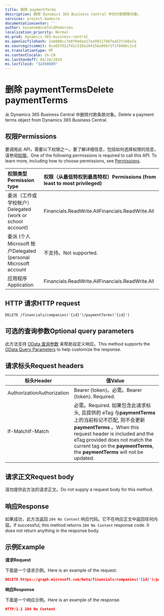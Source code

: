 ```yaml
---
title: 删除 paymentTerms
description: 删除 Dynamics 365 Business Central 中的付款期限对象。
services: project-madeira
documentationcenter: ''
author: SusanneWindfeldPedersen
localization_priority: Normal
ms.prod: dynamics-365-business-central
ms.openlocfilehash: 2ab608cc7e8f0e6ea17ea9911746fea52fc66a7a
ms.sourcegitcommit: 0ce657622f42c510a104156a96bf1f1f040bc1cd
ms.translationtype: MT
ms.contentlocale: zh-CN
ms.lasthandoff: 04/24/2019
ms.locfileid: "32458689"
---
```

# <a name="delete-paymentterms"></a><span data-ttu-id="b1498-103">删除 paymentTerms</span><span class="sxs-lookup"><span data-stu-id="b1498-103">Delete paymentTerms</span></span>
<span data-ttu-id="b1498-104">从 Dynamics 365 Business Central 中删除付款条款对象。</span><span class="sxs-lookup"><span data-stu-id="b1498-104">Delete a payment terms object from Dynamics 365 Business Central.</span></span>

## <a name="permissions"></a><span data-ttu-id="b1498-105">权限</span><span class="sxs-lookup"><span data-stu-id="b1498-105">Permissions</span></span>
<span data-ttu-id="b1498-p101">要调用此 API，需要以下权限之一。要了解详细信息，包括如何选择权限的信息，请参阅[权限](/graph/permissions-reference)。</span><span class="sxs-lookup"><span data-stu-id="b1498-p101">One of the following permissions is required to call this API. To learn more, including how to choose permissions, see [Permissions](/graph/permissions-reference).</span></span>

|<span data-ttu-id="b1498-108">权限类型</span><span class="sxs-lookup"><span data-stu-id="b1498-108">Permission type</span></span> |<span data-ttu-id="b1498-109">权限（从最低特权到最高特权）</span><span class="sxs-lookup"><span data-stu-id="b1498-109">Permissions (from least to most privileged)</span></span>|
|:---------------|:------------------------------------------|
|<span data-ttu-id="b1498-110">委派（工作或学校帐户）</span><span class="sxs-lookup"><span data-stu-id="b1498-110">Delegated (work or school account)</span></span>|<span data-ttu-id="b1498-111">Financials.ReadWrite.All</span><span class="sxs-lookup"><span data-stu-id="b1498-111">Financials.ReadWrite.All</span></span> |
|<span data-ttu-id="b1498-112">委派 (个人 Microsoft 帐户</span><span class="sxs-lookup"><span data-stu-id="b1498-112">Delegated (personal Microsoft account</span></span>|<span data-ttu-id="b1498-113">不支持。</span><span class="sxs-lookup"><span data-stu-id="b1498-113">Not supported.</span></span>|
|<span data-ttu-id="b1498-114">应用程序</span><span class="sxs-lookup"><span data-stu-id="b1498-114">Application</span></span>|<span data-ttu-id="b1498-115">Financials.ReadWrite.All</span><span class="sxs-lookup"><span data-stu-id="b1498-115">Financials.ReadWrite.All</span></span>|

## <a name="http-request"></a><span data-ttu-id="b1498-116">HTTP 请求</span><span class="sxs-lookup"><span data-stu-id="b1498-116">HTTP request</span></span>
```
DELETE /financials/companies('{id}')/paymentTerms('{id}')
```

## <a name="optional-query-parameters"></a><span data-ttu-id="b1498-117">可选的查询参数</span><span class="sxs-lookup"><span data-stu-id="b1498-117">Optional query parameters</span></span>
<span data-ttu-id="b1498-118">此方法支持 [OData 查询参数](/graph/query-parameters) 来帮助自定义响应。</span><span class="sxs-lookup"><span data-stu-id="b1498-118">This method supports the [OData Query Parameters](/graph/query-parameters) to help customize the response.</span></span>

## <a name="request-headers"></a><span data-ttu-id="b1498-119">请求标头</span><span class="sxs-lookup"><span data-stu-id="b1498-119">Request headers</span></span>

|<span data-ttu-id="b1498-120">标头</span><span class="sxs-lookup"><span data-stu-id="b1498-120">Header</span></span>         |<span data-ttu-id="b1498-121">值</span><span class="sxs-lookup"><span data-stu-id="b1498-121">Value</span></span>                     |
|---------------|--------------------------|
|<span data-ttu-id="b1498-122">Authorization</span><span class="sxs-lookup"><span data-stu-id="b1498-122">Authorization</span></span>  |<span data-ttu-id="b1498-p102">Bearer {token}。必需。</span><span class="sxs-lookup"><span data-stu-id="b1498-p102">Bearer {token}. Required.</span></span> |
|<span data-ttu-id="b1498-125">If-Match</span><span class="sxs-lookup"><span data-stu-id="b1498-125">If-Match</span></span>       |<span data-ttu-id="b1498-126">必需。</span><span class="sxs-lookup"><span data-stu-id="b1498-126">Required.</span></span> <span data-ttu-id="b1498-127">如果包含此请求标头, 且提供的 eTag 与**paymentTerms**上的当前标记不匹配, 则不会更新**paymentTerms** 。</span><span class="sxs-lookup"><span data-stu-id="b1498-127">When this request header is included and the eTag provided does not match the current tag on the **paymentTerms**, the **paymentTerms** will not be updated.</span></span> |

## <a name="request-body"></a><span data-ttu-id="b1498-128">请求正文</span><span class="sxs-lookup"><span data-stu-id="b1498-128">Request body</span></span>
<span data-ttu-id="b1498-129">请勿提供此方法的请求正文。</span><span class="sxs-lookup"><span data-stu-id="b1498-129">Do not supply a request body for this method.</span></span>

## <a name="response"></a><span data-ttu-id="b1498-130">响应</span><span class="sxs-lookup"><span data-stu-id="b1498-130">Response</span></span>
<span data-ttu-id="b1498-p104">如果成功，此方法返回 ```204 No Content``` 响应代码。它不在响应正文中返回任何内容。</span><span class="sxs-lookup"><span data-stu-id="b1498-p104">If successful, this method returns ```204 No Content``` response code. It does not return anything in the response body.</span></span>

## <a name="example"></a><span data-ttu-id="b1498-133">示例</span><span class="sxs-lookup"><span data-stu-id="b1498-133">Example</span></span>

<span data-ttu-id="b1498-134">**请求**</span><span class="sxs-lookup"><span data-stu-id="b1498-134">**Request**</span></span>

<span data-ttu-id="b1498-135">下面是一个请求示例。</span><span class="sxs-lookup"><span data-stu-id="b1498-135">Here is an example of the request.</span></span>

```json
DELETE https://graph.microsoft.com/beta/financials/companies('{id}')/paymentTerms('{id}')
```

<span data-ttu-id="b1498-136">**响应**</span><span class="sxs-lookup"><span data-stu-id="b1498-136">**Response**</span></span> 

<span data-ttu-id="b1498-137">下面是一个响应示例。</span><span class="sxs-lookup"><span data-stu-id="b1498-137">Here is an example of the response.</span></span> 

```json
HTTP/1.1 204 No Content
```
